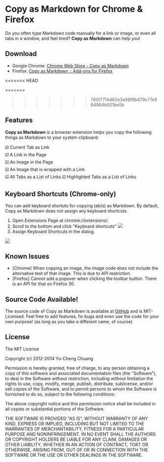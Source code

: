 # Copy as Markdown for Chrome & Firefox

Do you often type Markdown code manually for a link or image, or even all tabs in a window, and feel tired? **Copy as Markdown** can help you!

## Download

* Google Chrome: [Chrome Web Store - Copy as Markdown](https://chrome.google.com/webstore/detail/copy-as-markdown/fkeaekngjflipcockcnpobkpbbfbhmdn?hl=en)
* Firefox: [Copy as Markdown :: Add-ons for Firefox](https://addons.mozilla.org/en-us/firefox/addon/copy-as-markdown/)

<<<<<<< HEAD

=======
>>>>>>> 760f7714d62e3a98f9b479c77e564984b921be5b
## Features

**Copy as Markdown** is a browser extension helps you copy the following things as Markdown to your system clipboard:

:ballot_box_with_check: Current Tab as Link<br>
:ballot_box_with_check: A Link in the Page<br>
:ballot_box_with_check: An Image in the Page<br>
:ballot_box_with_check: An Image that is wrapped with a Link<br>
:ballot_box_with_check: All Tabs as a List of Links
:ballot_box_with_check: Highlighted Tabs as a List of Links

## Keyboard Shortcuts (Chrome-only)

You can add keyboard shortuts for copying tab(s) as Markdown. By default, Copy as Markdown does not assign any keyboard shortcuts.

1. Open Extensions Page at chrome://extensions/.
2. Scroll to the bottom and click "Keyboard shortcuts"
![](screenshots/keybinding-1.png)
3. Assign Keyboard Shortcuts in the dialog.

![](screenshots/keybinding-2.png)

## Known Issues

* [Chrome] When copying an image, the image code does not include the alternative text of that image. This is due to API restriction.
* [Firefox] Cannot add a popover when clicking the toolbar button. There is an API for that on Firefox 30.

## Source Code Available!

The source code of Copy as Markdown is available at [GitHub](https://github.com/chitsaou/copy-as-markdown) and is MIT-Licensed. Feel free to add features, fix bugs and even use the code for your own purpose! (as long as you take a different name, of course)

## License

The MIT License

Copyright (c) 2012-2014 Yu-Cheng Chuang

Permission is hereby granted, free of charge, to any person obtaining a copy of this software and associated documentation files (the "Software"), to deal in the Software without restriction, including without limitation the rights to use, copy, modify, merge, publish, distribute, sublicense, and/or sell copies of the Software, and to permit persons to whom the Software is furnished to do so, subject to the following conditions:

The above copyright notice and this permission notice shall be included in all copies or substantial portions of the Software.

THE SOFTWARE IS PROVIDED "AS IS", WITHOUT WARRANTY OF ANY KIND, EXPRESS OR IMPLIED, INCLUDING BUT NOT LIMITED TO THE WARRANTIES OF MERCHANTABILITY, FITNESS FOR A PARTICULAR PURPOSE AND NONINFRINGEMENT. IN NO EVENT SHALL THE AUTHORS OR COPYRIGHT HOLDERS BE LIABLE FOR ANY CLAIM, DAMAGES OR OTHER LIABILITY, WHETHER IN AN ACTION OF CONTRACT, TORT OR OTHERWISE, ARISING FROM, OUT OF OR IN CONNECTION WITH THE SOFTWARE OR THE USE OR OTHER DEALINGS IN THE SOFTWARE.
